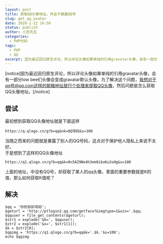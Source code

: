 ```yaml
---
layout: post
title: 获取QQ头像地址，并且不暴露QQ号
slug: get_qq_avatar
date: 2020-1-12 16:50
status: publish
author: 小否先生
categories: 
  - PHP代码
tags:
  - PHP
  - QQ
excerpt: 因为最近回归原生评论，所以评论头像如果单纯的引用gravatar头像，会有一部分low bee们头像会变成gravatar默认头像，为了解决这个问题，我想对于qq号@qq.com这样的邮箱地址就行个处理来提取QQ头像，然后问题是怎么获取QQ头像地址。
---
```


[notice]因为最近回归原生评论，所以评论头像如果单纯的引用gravatar头像，会有一部分low bee们头像会变成gravatar默认头像，为了解决这个问题，我想对于qq号@qq.com这样的邮箱地址就行个处理来提取QQ头像，然后问题是怎么获取QQ头像地址。[/notice]

## 尝试
最初想到获取QQ头像地址就是下面这样
```
https://q.qlogo.cn/g?b=qq&nk=QQ号码&s=100
```
当随之而来的问题就是暴露了别人的QQ号码，这点对于保护他人隐私上来说不太好。  
于是想到了这样的QQ头像地址  
```
https://q1.qlogo.cn/g?b=qq&k=0n5AZ9Ne4h3em8iboKu3sHg&s=100
```
上面的地址，中没有QQ号，却获取了某人的qq头像，里面的重要参数就是K的值，那么如何获取K值呢？  

## 解决
```
$qq = '你的扣扣号码';
$geturl = 'http://ptlogin2.qq.com/getface?&imgtype=1&uin='.$qq;
$qquser = file_get_contents($geturl);
$str1 = explode('&k=', $qquser);
$str2 = explode('&s=', $str1[1]);
$k = $str2[0];
$qqimg = 'https://q1.qlogo.cn/g?b=qq&k='.$k.'&s=100';
echo $qqimg
```
